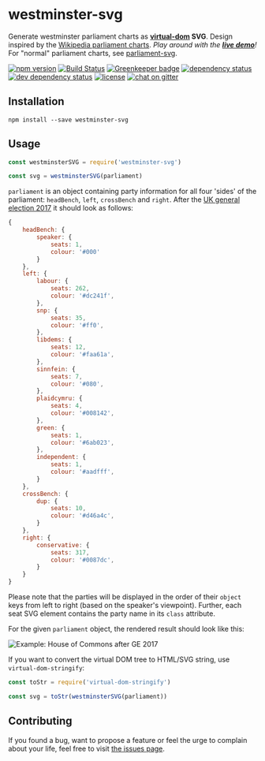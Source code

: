 # westminster-svg

Generate westminster parliament charts as **[virtual-dom](https://github.com/Matt-Esch/virtual-dom#virtual-dom) SVG**. Design inspired by the [Wikipedia parliament charts](https://github.com/slashme/parliamentdiagram). *Play around with the [__live demo__](https://juliuste.github.io/westminster-svg/)!* For "normal" parliament charts, see [parliament-svg](https://github.com/juliuste/parliament-svg).

[![npm version](https://img.shields.io/npm/v/westminster-svg.svg)](https://www.npmjs.com/package/westminster-svg)
[![Build Status](https://travis-ci.org/juliuste/westminster-svg.svg?branch=master)](https://travis-ci.org/juliuste/westminster-svg)
[![Greenkeeper badge](https://badges.greenkeeper.io/juliuste/westminster-svg.svg)](https://greenkeeper.io/)
[![dependency status](https://img.shields.io/david/juliuste/westminster-svg.svg)](https://david-dm.org/juliuste/westminster-svg)
[![dev dependency status](https://img.shields.io/david/dev/juliuste/westminster-svg.svg)](https://david-dm.org/juliuste/westminster-svg#info=devDependencies)
[![license](https://img.shields.io/github/license/juliuste/westminster-svg.svg?style=flat)](LICENSE)
[![chat on gitter](https://badges.gitter.im/juliuste.svg)](https://gitter.im/juliuste)

## Installation

```shell
npm install --save westminster-svg
```

## Usage

```js
const westminsterSVG = require('westminster-svg')

const svg = westminsterSVG(parliament)
```

`parliament` is an object containing party information for all four 'sides' of the parliament: `headBench`, `left`, `crossBench` and `right`. After the [UK general election 2017](https://en.wikipedia.org/wiki/United_Kingdom_general_election,_2017) it should look as follows:

```js
{
	headBench: {
		speaker: {
			seats: 1,
			colour: '#000'
		}
	},
	left: {
		labour: {
			seats: 262,
			colour: '#dc241f',
		},
		snp: {
			seats: 35,
			colour: '#ff0',
		},
		libdems: {
			seats: 12,
			colour: '#faa61a',
		},
		sinnfein: {
			seats: 7,
			colour: '#080',
		},
		plaidcymru: {
			seats: 4,
			colour: '#008142',
		},
		green: {
			seats: 1,
			colour: '#6ab023',
		},
		independent: {
			seats: 1,
			colour: '#aadfff',
		}
	},
	crossBench: {
		dup: {
			seats: 10,
			colour: '#d46a4c',
		}
	},
	right: {
		conservative: {
			seats: 317,
			colour: '#0087dc',
		}
	}
}
```

Please note that the parties will be displayed in the order of their `object` keys from left to right (based on the speaker's viewpoint). Further, each seat SVG element contains the party name in its `class` attribute.

For the given `parliament` object, the rendered result should look like this:

![Example: House of Commons after GE 2017](https://rawgit.com/juliuste/westminster-svg/master/example/westminster.svg)

If you want to convert the virtual DOM tree to HTML/SVG string, use `virtual-dom-stringify`:

```js
const toStr = require('virtual-dom-stringify')

const svg = toStr(westminsterSVG(parliament))
```

## Contributing

If you found a bug, want to propose a feature or feel the urge to complain about your life, feel free to visit [the issues page](https://github.com/juliuste/westminster-svg/issues).
